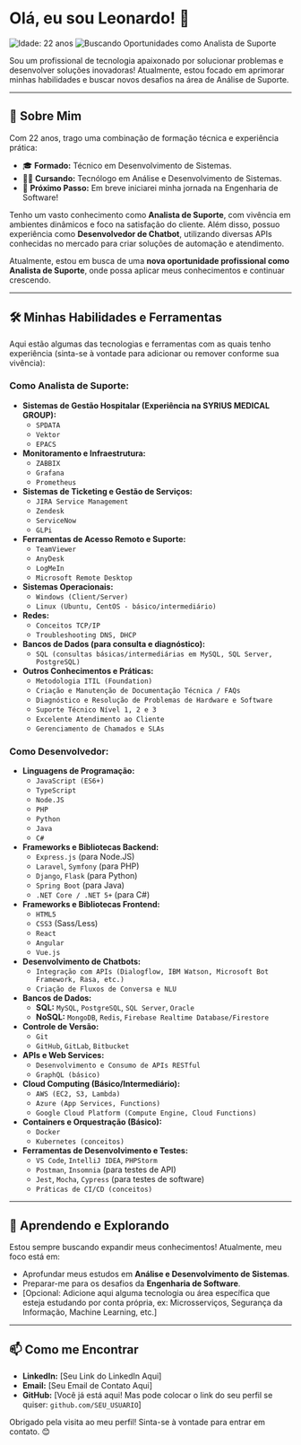 # Olá, eu sou Leonardo! 👋

<p align="left">
  <img src="https://img.shields.io/badge/Idade-22_anos-blue" alt="Idade: 22 anos">
  <img src="https://img.shields.io/badge/Status-Buscando_Oportunidades_como_Analista_de_Suporte-brightgreen" alt="Buscando Oportunidades como Analista de Suporte">
</p>

Sou um profissional de tecnologia apaixonado por solucionar problemas e desenvolver soluções inovadoras! Atualmente, estou focado em aprimorar minhas habilidades e buscar novos desafios na área de Análise de Suporte.

---

## 🚀 Sobre Mim

Com 22 anos, trago uma combinação de formação técnica e experiência prática:

* 🎓 **Formado:** Técnico em Desenvolvimento de Sistemas.
* 👨‍💻 **Cursando:** Tecnólogo em Análise e Desenvolvimento de Sistemas.
* 🎯 **Próximo Passo:** Em breve iniciarei minha jornada na Engenharia de Software!

Tenho um vasto conhecimento como **Analista de Suporte**, com vivência em ambientes dinâmicos e foco na satisfação do cliente. Além disso, possuo experiência como **Desenvolvedor de Chatbot**, utilizando diversas APIs conhecidas no mercado para criar soluções de automação e atendimento.

Atualmente, estou em busca de uma **nova oportunidade profissional como Analista de Suporte**, onde possa aplicar meus conhecimentos e continuar crescendo.

---

## 🛠️ Minhas Habilidades e Ferramentas

Aqui estão algumas das tecnologias e ferramentas com as quais tenho experiência (sinta-se à vontade para adicionar ou remover conforme sua vivência):

### Como Analista de Suporte:
* **Sistemas de Gestão Hospitalar (Experiência na SYRIUS MEDICAL GROUP):**
    * `SPDATA`
    * `Vektor`
    * `EPACS`
* **Monitoramento e Infraestrutura:**
    * `ZABBIX`
    * `Grafana`
    * `Prometheus`
* **Sistemas de Ticketing e Gestão de Serviços:**
    * `JIRA Service Management`
    * `Zendesk`
    * `ServiceNow`
    * `GLPi`
* **Ferramentas de Acesso Remoto e Suporte:**
    * `TeamViewer`
    * `AnyDesk`
    * `LogMeIn`
    * `Microsoft Remote Desktop`
* **Sistemas Operacionais:**
    * `Windows (Client/Server)`
    * `Linux (Ubuntu, CentOS - básico/intermediário)`
* **Redes:**
    * `Conceitos TCP/IP`
    * `Troubleshooting DNS, DHCP`
* **Bancos de Dados (para consulta e diagnóstico):**
    * `SQL (consultas básicas/intermediárias em MySQL, SQL Server, PostgreSQL)`
* **Outros Conhecimentos e Práticas:**
    * `Metodologia ITIL (Foundation)`
    * `Criação e Manutenção de Documentação Técnica / FAQs`
    * `Diagnóstico e Resolução de Problemas de Hardware e Software`
    * `Suporte Técnico Nível 1, 2 e 3`
    * `Excelente Atendimento ao Cliente`
    * `Gerenciamento de Chamados e SLAs`

### Como Desenvolvedor:
* **Linguagens de Programação:**
    * `JavaScript (ES6+)`
    * `TypeScript`
    * `Node.JS`
    * `PHP`
    * `Python`
    * `Java`
    * `C#`
* **Frameworks e Bibliotecas Backend:**
    * `Express.js` (para Node.JS)
    * `Laravel`, `Symfony` (para PHP)
    * `Django`, `Flask` (para Python)
    * `Spring Boot` (para Java)
    * `.NET Core / .NET 5+` (para C#)
* **Frameworks e Bibliotecas Frontend:**
    * `HTML5`
    * `CSS3` (Sass/Less)
    * `React`
    * `Angular`
    * `Vue.js`
* **Desenvolvimento de Chatbots:**
    * `Integração com APIs (Dialogflow, IBM Watson, Microsoft Bot Framework, Rasa, etc.)`
    * `Criação de Fluxos de Conversa e NLU`
* **Bancos de Dados:**
    * **SQL:** `MySQL`, `PostgreSQL`, `SQL Server`, `Oracle`
    * **NoSQL:** `MongoDB`, `Redis`, `Firebase Realtime Database/Firestore`
* **Controle de Versão:**
    * `Git`
    * `GitHub`, `GitLab`, `Bitbucket`
* **APIs e Web Services:**
    * `Desenvolvimento e Consumo de APIs RESTful`
    * `GraphQL (básico)`
* **Cloud Computing (Básico/Intermediário):**
    * `AWS (EC2, S3, Lambda)`
    * `Azure (App Services, Functions)`
    * `Google Cloud Platform (Compute Engine, Cloud Functions)`
* **Containers e Orquestração (Básico):**
    * `Docker`
    * `Kubernetes (conceitos)`
* **Ferramentas de Desenvolvimento e Testes:**
    * `VS Code`, `IntelliJ IDEA`, `PHPStorm`
    * `Postman`, `Insomnia` (para testes de API)
    * `Jest`, `Mocha`, `Cypress` (para testes de software)
    * `Práticas de CI/CD (conceitos)`

---

## 🌱 Aprendendo e Explorando

Estou sempre buscando expandir meus conhecimentos! Atualmente, meu foco está em:
* Aprofundar meus estudos em **Análise e Desenvolvimento de Sistemas**.
* Preparar-me para os desafios da **Engenharia de Software**.
* [Opcional: Adicione aqui alguma tecnologia ou área específica que esteja estudando por conta própria, ex: Microsserviços, Segurança da Informação, Machine Learning, etc.]

---

## 📫 Como me Encontrar

* **LinkedIn:** [Seu Link do LinkedIn Aqui]
* **Email:** [Seu Email de Contato Aqui]
* **GitHub:** [Você já está aqui! Mas pode colocar o link do seu perfil se quiser: `github.com/SEU_USUARIO`]

Obrigado pela visita ao meu perfil! Sinta-se à vontade para entrar em contato. 😊
